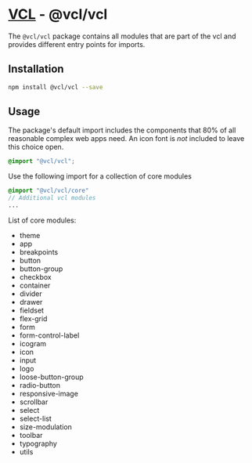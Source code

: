 # [VCL](https://vcl.github.io/) - @vcl/vcl

The `@vcl/vcl` package contains all modules that are part of the vcl and provides different entry points for imports.

## Installation

```sh
npm install @vcl/vcl --save
```

## Usage

The package's default import includes the components that 80% of all reasonable complex web apps need.
An icon font is _not_ included to leave this choice open.

```scss
@import "@vcl/vcl";
```

Use the following import for a collection of core modules

```scss
@import "@vcl/vcl/core"
// Additional vcl modules
...
```

List of core modules:

- theme
- app
- breakpoints
- button
- button-group
- checkbox
- container
- divider
- drawer
- fieldset
- flex-grid
- form
- form-control-label
- icogram
- icon
- input
- logo
- loose-button-group
- radio-button
- responsive-image
- scrollbar
- select
- select-list
- size-modulation
- toolbar
- typography
- utils